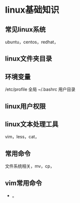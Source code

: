 # linux基础知识
## 常见linux系统
ubuntu，centos，redhat，
## linux文件夹目录

## 环境变量
/etc/profile    全局
~/.bashrc       用户目录

## linux用户权限

## linux文本处理工具
vim，less，cat，

## 常用命令
文件系统相关，mv，cp，

## vim常用命令

* 。
